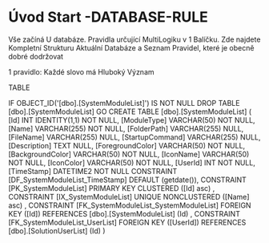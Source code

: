 ﻿# Úvod   Start -DATABASE-RULE  

Vše začíná U databáze. 
Pravidla určující MultiLogiku v 1 Balíčku.
Zde najdete Kompletní Strukturu Aktuální Databáze
a Seznam Pravidel, které je obecně dobré dodržovat

1 pravidlo: Každé slovo má Hluboký Význam

TABLE


 IF OBJECT_ID('[dbo].[SystemModuleList]') IS NOT NULL 
 DROP TABLE [dbo].[SystemModuleList] 
 GO
 CREATE TABLE [dbo].[SystemModuleList] ( 
 [Id]               INT              IDENTITY(1,1)          NOT NULL,
 [ModuleType]       VARCHAR(50)                             NOT NULL,
 [Name]             VARCHAR(255)                            NOT NULL,
 [FolderPath]       VARCHAR(255)                                NULL,
 [FileName]         VARCHAR(255)                                NULL,
 [StartupCommand]   VARCHAR(255)                                NULL,
 [Description]      TEXT                                        NULL,
 [ForegroundColor]  VARCHAR(50)                             NOT NULL,
 [BackgroundColor]  VARCHAR(50)                             NOT NULL,
 [IconName]         VARCHAR(50)                             NOT NULL,
 [IconColor]        VARCHAR(50)                             NOT NULL,
 [UserId]           INT                                     NOT NULL,
 [TimeStamp]        DATETIME2                               NOT NULL  CONSTRAINT [DF_SystemModuleList_TimeStamp] DEFAULT (getdate()),
 CONSTRAINT   [PK_SystemModuleList]  PRIMARY KEY CLUSTERED    ([Id] asc) ,
 CONSTRAINT   [IX_SystemModuleList]  UNIQUE      NONCLUSTERED ([Name] asc) ,
 CONSTRAINT [FK_SystemModuleList_SystemModuleList] FOREIGN KEY ([Id]) REFERENCES [dbo].[SystemModuleList] (Id) ,
 CONSTRAINT [FK_SystemModuleList_UserList] FOREIGN KEY ([UserId]) REFERENCES [dbo].[SolutionUserList] (Id) )
 
 